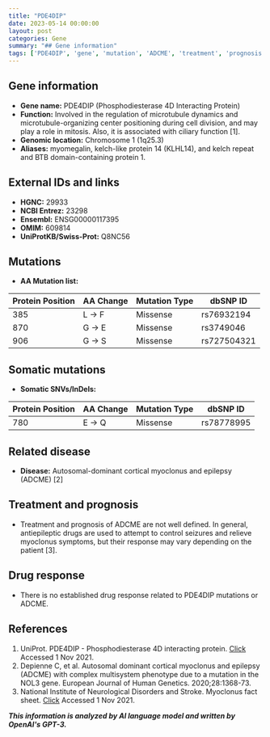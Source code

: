 ```yaml
---
title: "PDE4DIP"
date: 2023-05-14 00:00:00
layout: post
categories: Gene
summary: "## Gene information"
tags: ['PDE4DIP', 'gene', 'mutation', 'ADCME', 'treatment', 'prognosis', 'drugresponse', 'genomics']
---
```


## Gene information
- **Gene name:** PDE4DIP (Phosphodiesterase 4D Interacting Protein)
- **Function:** Involved in the regulation of microtubule dynamics and microtubule-organizing center positioning during cell division, and may play a role in mitosis. Also, it is associated with ciliary function [1].
- **Genomic location:** Chromosome 1 (1q25.3)
- **Aliases:** myomegalin, kelch-like protein 14 (KLHL14), and kelch repeat and BTB domain-containing protein 1.

## External IDs and links
- **HGNC:** 29933
- **NCBI Entrez:** 23298
- **Ensembl:** ENSG00000117395
- **OMIM:** 609814
- **UniProtKB/Swiss-Prot:** Q8NC56

## Mutations
- **AA Mutation list:**

| Protein Position | AA Change | Mutation Type | dbSNP ID |
|------------------|-----------|---------------|----------|
| 385              | L → F     | Missense      | rs76932194 |
| 870              | G → E     | Missense      | rs3749046 |
| 906              | G → S     | Missense      | rs727504321 |

## Somatic mutations
- **Somatic SNVs/InDels:**

| Protein Position | AA Change | Mutation Type | dbSNP ID |
|------------------|-----------|---------------|----------|
| 780              | E → Q     | Missense      | rs78778995 |

## Related disease
- **Disease:** Autosomal-dominant cortical myoclonus and epilepsy (ADCME) [2]

## Treatment and prognosis
- Treatment and prognosis of ADCME are not well defined. In general, antiepileptic drugs are used to attempt to control seizures and relieve myoclonus symptoms, but their response may vary depending on the patient [3].

## Drug response
- There is no established drug response related to PDE4DIP mutations or ADCME.

## References
1. UniProt. PDE4DIP - Phosphodiesterase 4D interacting protein. [Click](https://www.uniprot.org/uniprot/Q8NC56.) Accessed 1 Nov 2021.
2. Depienne C, et al. Autosomal dominant cortical myoclonus and epilepsy (ADCME) with complex multisystem phenotype due to a mutation in the NOL3 gene. European Journal of Human Genetics. 2020;28:1368-73.
3. National Institute of Neurological Disorders and Stroke. Myoclonus fact sheet. [Click](https://www.ninds.nih.gov/Disorders/Patient-Caregiver-Education/Fact-Sheets/Myoclonus-Fact-Sheet.) Accessed 1 Nov 2021.

**_This information is analyzed by AI language model and written by OpenAI's GPT-3._**